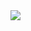 <a href="https://github.com/nils865">
    <img align="center" src="https://github-readme-stats.vercel.app/api/top-langs/?username=nils865&langs_count=5&theme=dracula)" />
</a>
